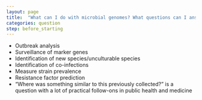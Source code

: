 ```yaml
---
layout: page
title:  "What can I do with microbial genomes? What questions can I answer?"
categories: question
step: before_starting
---
```


- Outbreak analysis
- Surveillance of marker genes
- Identification of new species/unculturable species
- Identification of co-infections
- Measure strain prevalence
- Resistance factor prediction
- “Where was something similar to this previously collected?” is a question with a lot of practical follow-ons in public health and medicine
